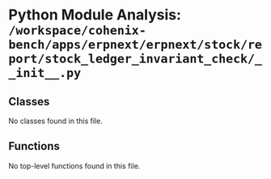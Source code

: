 # Python Module Analysis: `/workspace/cohenix-bench/apps/erpnext/erpnext/stock/report/stock_ledger_invariant_check/__init__.py`

## Classes

No classes found in this file.


## Functions

No top-level functions found in this file.
